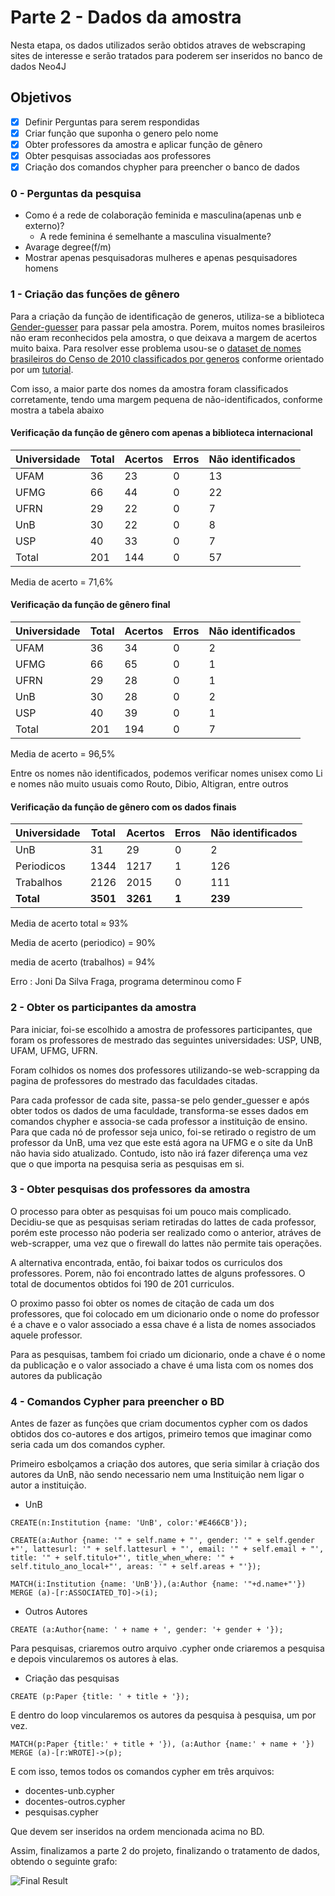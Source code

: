 # Parte 2 - Dados da amostra

Nesta etapa, os dados utilizados serão obtidos atraves de webscraping sites de interesse e serão tratados para poderem ser inseridos no banco de dados Neo4J



## Objetivos
- [x] Definir Perguntas para serem respondidas
- [x] Criar função que suponha o genero pelo nome
- [x] Obter professores da amostra e aplicar função de gênero
- [x] Obter pesquisas associadas aos professores
- [x] Criação dos comandos chypher para preencher o banco de dados

### 0 - Perguntas da pesquisa

- Como é a rede de colaboração feminida e masculina(apenas unb e externo)?
    - A rede feminina é semelhante a masculina visualmente?
- Avarage degree(f/m)
- Mostrar apenas pesquisadoras mulheres e apenas pesquisadores homens

### 1 - Criação das funções de gênero

Para a criação da função de identificação de generos, utiliza-se a biblioteca  [Gender-guesser](https://pypi.org/project/gender-guesser/) para passar pela amostra. Porem, muitos nomes brasileiros não eram reconhecidos pela amostra, o que deixava a margem de acertos muito baixa. Para resolver esse problema usou-se o [dataset de nomes brasileiros do Censo de 2010 classificados por generos](https://brasil.io/dataset/genero-nomes/nomes/) conforme orientado por um [tutorial](https://blog.brasil.io/2019/05/31/classificando-nomes-por-genero-usando-dados-publicos/index.html).

Com isso, a maior parte dos nomes da amostra foram classificados corretamente, tendo uma margem pequena de não-identificados, conforme mostra a tabela abaixo

#### Verificação da função de gênero com apenas a biblioteca internacional

| Universidade | Total | Acertos | Erros | Não identificados |
|--------------|-------|---------|-------|-------------------|
| UFAM         |  36   |    23   |   0   |        13         |
| UFMG         |  66   |    44   |   0   |        22         |
| UFRN         |  29   |    22   |   0   |        7          |
| UnB          |  30   |    22   |   0   |        8          |
| USP          |  40   |    33   |   0   |        7          |
| Total        |  201  |    144  |   0   |        57         |

Media de acerto = 71,6%


#### Verificação da função de gênero final

| Universidade | Total | Acertos | Erros | Não identificados |
|--------------|-------|---------|-------|-------------------|
| UFAM         |  36   |    34   |   0   |        2          |
| UFMG         |  66   |    65   |   0   |        1          |
| UFRN         |  29   |    28   |   0   |        1          |
| UnB          |  30   |    28   |   0   |        2          |
| USP          |  40   |    39   |   0   |        1          |
| Total        |  201  |    194  |   0   |        7          |

Media de acerto = 96,5%

Entre os nomes não identificados, podemos verificar nomes unisex como Li e nomes não muito usuais como Routo, Dibio, Altigran, entre outros

#### Verificação da função de gênero com os dados finais

| Universidade | Total    | Acertos  | Erros | Não identificados |
|--------------|----------|----------|-------|-------------------|
| UnB          | 31       | 29       | 0     | 2                 |
| Periodicos      | 1344     | 1217     | 1     | 126               |
|   Trabalhos     | 2126     |  2015    | 0     |   111               |
| **Total**    | **3501** | **3261** | **1** | **239**           |

Media de acerto total $\approx$ 93%

Media de acerto (periodico) = 90%

media de acerto (trabalhos) = 94%

Erro : Joni Da Silva Fraga, programa determinou como F

### 2 - Obter os participantes da amostra

Para iniciar, foi-se escolhido a amostra de professores participantes, que foram os professores de mestrado das seguintes universidades: USP, UNB, UFAM, UFMG, UFRN.

Foram colhidos os nomes dos professores utilizando-se web-scrapping da pagina de professores do mestrado das faculdades citadas. 

Para cada professor de cada site, passa-se pelo gender_guesser e após obter todos os dados de uma faculdade, transforma-se esses dados em comandos chypher e associa-se cada professor a instituição de ensino. Para que cada nó de professor seja unico, foi-se retirado o registro de um professor da UnB, uma vez que este está agora na UFMG e o site da UnB não havia sido atualizado. Contudo, isto não irá fazer diferença uma vez que o que importa na pesquisa seria as pesquisas em si.

### 3 - Obter pesquisas dos professores da amostra

O processo para obter as pesquisas foi um pouco mais complicado. Decidiu-se que as pesquisas seriam retiradas do lattes de cada professor, porém este processo não poderia ser realizado como o anterior, atráves de web-scrapper, uma vez que o firewall do lattes não permite tais operações. 

A alternativa encontrada, então, foi baixar todos os curriculos dos professores. Porem, não foi encontrado lattes de alguns professores. O total de documentos obtidos foi 190 de 201 curriculos.

O proximo passo foi obter os nomes de citação de cada um dos professores, que foi colocado em um dicionario onde o nome do professor é a chave e o valor associado a essa chave é a lista de nomes associados aquele professor.

Para as pesquisas, tambem foi criado um dicionario, onde a chave é o nome da publicação e o valor associado a chave é uma lista com os nomes dos autores da publicação

### 4 - Comandos Cypher para preencher o BD

Antes de fazer as funções que criam documentos cypher com os dados obtidos dos co-autores e dos artigos, primeiro temos que imaginar como seria cada um dos comandos cypher.

Primeiro esbolçamos a criação dos autores, que seria similar à criação dos autores da UnB, não sendo necessario nem uma Instituição nem ligar o autor a instituição.

- UnB

```
CREATE(n:Institution {name: 'UnB', color:'#E466CB'});

CREATE(a:Author {name: '" + self.name + "', gender: '" + self.gender +"', lattesurl: '" + self.lattesurl + "', email: '" + self.email + "', title: '" + self.titulo+"', title_when_where: '" + self.titulo_ano_local+"', areas: '" + self.areas + "'});

MATCH(i:Institution {name: 'UnB'}),(a:Author {name: '"+d.name+"'}) MERGE (a)-[r:ASSOCIATED_TO]->(i);
```

- Outros Autores

```
CREATE (a:Author{name: ' + name + ', gender: '+ gender + '}); 
```

Para pesquisas, criaremos outro arquivo .cypher onde criaremos a pesquisa e depois vincularemos os autores à elas.

- Criação das pesquisas

```
CREATE (p:Paper {title: ' + title + '});
```
E dentro do loop vincularemos os autores da pesquisa à pesquisa, um por vez.

```
MATCH(p:Paper {title:' + title + '}), (a:Author {name:' + name + '}) MERGE (a)-[r:WROTE]->(p);
```

E com isso, temos todos os comandos cypher em três arquivos: 

- docentes-unb.cypher
- docentes-outros.cypher
- pesquisas.cypher

Que devem ser inseridos na ordem mencionada acima no BD.

Assim, finalizamos a parte 2 do projeto, finalizando o tratamento de dados, obtendo o seguinte grafo:

![Final Result](./imagens/graph.png)